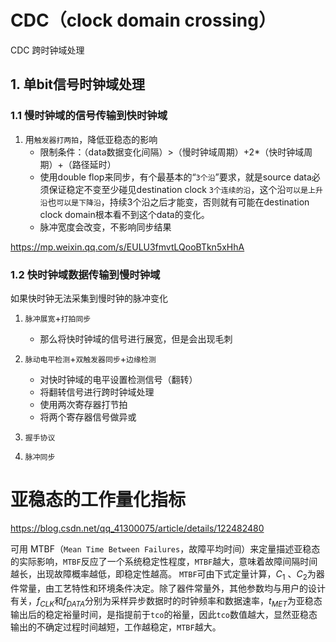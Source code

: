 # CDC（clock domain crossing）

CDC 跨时钟域处理



## 1. 单bit信号时钟域处理

### 1.1 慢时钟域的信号传输到快时钟域
1. 用`触发器打两拍`，降低亚稳态的影响
    -  限制条件：（data数据变化间隔）>（慢时钟域周期）+2*（快时钟域周期）+（路径延时）
    - 使用double flop来同步，有个最基本的“`3个沿`”要求，就是source data必须保证稳定不变至少碰见destination clock `3个连续的沿`，这个沿`可以是上升沿`也`可以是下降沿`，持续3个沿之后才能变，否则就有可能在destination clock domain根本看不到这个data的变化。
    - 脉冲宽度会改变，不影响同步结果


https://mp.weixin.qq.com/s/EULU3fmvtLQooBTkn5xHhA


### 1.2 快时钟域数据传输到慢时钟域
如果快时钟无法采集到慢时钟的脉冲变化


1. `脉冲展宽`+`打拍同步`
    - 那么将快时钟域的信号进行展宽，但是会出现毛刺
2. `脉动电平检测`+`双触发器同步`+`边缘检测`
    - 对快时钟域的电平设置检测信号（翻转）
    - 将翻转信号进行跨时钟域处理
    - 使用两次寄存器打节拍
    - 将两个寄存器信号做异或

3. `握手协议`

4. `脉冲同步`


# 亚稳态的工作量化指标

https://blog.csdn.net/qq_41300075/article/details/122482480


可用 MTBF（`Mean Time Between Failures`，故障平均时间）来定量描述亚稳态的实际影响，`MTBF`反应了一个系统稳定性程度，`MTBF`越大，意味着故障间隔时间越长，出现故障概率越低，即稳定性越高。
`MTBF`可由下式定量计算，$C_1$ 、$C_2$为器件常量，由工艺特性和环境条件决定。除了器件常量外，其他参数均与用户的设计有关，$f_{CLK}$和$f_{DATA}$分别为采样异步数据时的时钟频率和数据速率，$t_{MET}$为亚稳态输出后的稳定裕量时间，是指提前于`tco`的裕量，因此`tco`数值越大，显然亚稳态输出的不确定过程时间越短，工作越稳定，`MTBF`越大。
